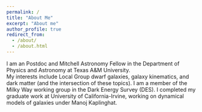 ```yaml
---
permalink: /
title: "About Me"
excerpt: "About me"
author_profile: true
redirect_from: 
  - /about/
  - /about.html
---
```


I am an Postdoc  and Mitchell Astronomy Fellow in the Department of Physics and Astronomy at Texas A&M University.  
My interests include Local Group dwarf galaxies, galaxy kinematics, and dark matter (and the intersection of these topics).
I am a member of the Milky Way working group in the  Dark Energy Survey (DES). 
I completed my graduate work at University of California-Irvine, working on dynamical models of galaxies under Manoj Kaplinghat.





